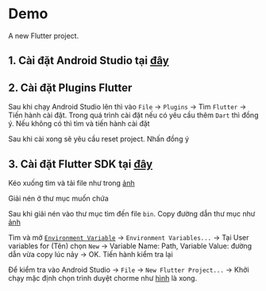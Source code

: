 # Demo
A new Flutter project.

## 1. Cài đặt Android Studio tại [đây](https://developer.android.com/)

## 2. Cài đặt Plugins Flutter

Sau khi chạy Android Studio lên thì vào `File` -> `Plugins` -> Tìm `Flutter` -> Tiến hành cài đặt. Trong quá trình cài đặt nếu có yêu cầu thêm `Dart` thì đồng ý. Nếu không có thì tìm và tiến hành cài đặt

Sau khi cài xong sẽ yêu cầu reset project. Nhấn đồng ý

## 3. Cài đặt Flutter SDK tại [đây](https://docs.flutter.dev/get-started/install/windows/mobile) 

Kéo xuống tìm và tải file như trong [ảnh](https://imgur.com/a/yMq22yn) 

Giải nén ở thư mục muốn chứa

Sau khi giải nén vào thư mục tìm đến file `bin`. Copy đường dẫn thư mục như [ảnh](https://imgur.com/a/v0gSLez)

Tìm và mở [`Environment Variable`](https://imgur.com/a/g6UklVV) -> `Environment Variables...` -> Tại User variables for (Tên) chọn `New` -> Variable Name: Path, Variable Value: đường dẫn vừa copy lúc nảy -> OK. Tiến hành kiểm tra lại

Để kiểm tra vào Android Studio -> `File` -> `New Flutter Project...` -> Khởi chạy mặc định chọn trình duyệt chorme như [hình](https://imgur.com/a/E8kd8Of) là xong.


